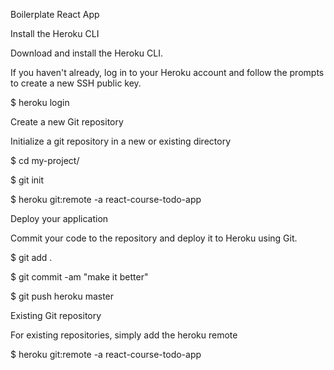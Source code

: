 Boilerplate React App


Install the Heroku CLI

Download and install the Heroku CLI.

If you haven't already, log in to your Heroku account and follow the prompts to create a new SSH public key.

$ heroku login

Create a new Git repository

Initialize a git repository in a new or existing directory

$ cd my-project/

$ git init

$ heroku git:remote -a react-course-todo-app

Deploy your application

Commit your code to the repository and deploy it to Heroku using Git.

$ git add .

$ git commit -am "make it better"

$ git push heroku master

Existing Git repository

For existing repositories, simply add the heroku remote

$ heroku git:remote -a react-course-todo-app
